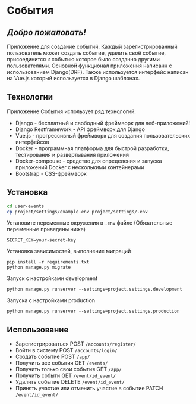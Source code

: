 # События
## _Добро пожаловать!_

Приложение для создание событий. Каждый зарегистрированный пользователь может создать событие, удалить своё событие, присоединится к событию которое было созданно другими пользователями.
Основной функционал приложения написанн с использованием Django(DRF). Также используется интерфейс написан на Vue.js который используется в Django шаблонах.

## Технологии

Приложение События использует ряд технологий:

- Django - бесплатный и свободный фреймворк для веб-приложений!
- Django Restframework - API фреймворк для Django 
- Vue.js - прогрессивный фреймворк для создания пользовательских интерфейсов
- Docker - программная платформа для быстрой разработки, тестирования и развертывания приложений
- Docker-compouse - средство для определения и запуска приложений Docker с несколькими контейнерами
- Bootstrap - CSS-фреймворк

## Установка

```sh
cd user-events
cp project/settings/example.env project/settings/.env
```

Установите переменные окружения в `.env` файле (Обязательные переменные приведены ниже)
```
SECRET_KEY=your-secret-key
```

Установка зависимостей, выполнение миграций

```
pip install -r requirements.txt
python manage.py migrate
```

Запуск с настройками development 

```
python manage.py runserver --settings=project.settings.development
``````

Запуска с настройками production
```
python manage.py runserver --settings=project.settings.production
```


## Использование
- Зарегистрироваться POST `/accounts/register/`
- Войти в систему POST `/accounts/login/`
- Создать событие POST `/app/`
- Получить все события GET `/events/`
- Получить только свои события GET `/app/`
- Получить событи GET `/event/id_event/`
- Удалить событие DELETE `/event/id_event/`
- Принять участие или отменить участие в событие PATCH `/event/id_event/`
